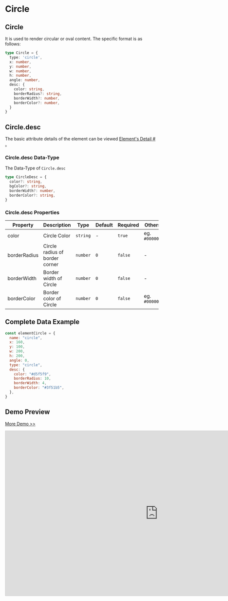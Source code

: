 # Circle

## Circle

It is used to render circular or oval content. The specific format is as follows:

```ts
type Circle = {
  type: 'circle',
  x: number,
  y: number,
  w: number,
  h: number,
  angle: number,
  desc: {
    color: string,
    borderRadius?: string,
    borderWidth?: number,
    borderColor?: number,
  }
}
```

## Circle.desc

The basic attribute details of the element can be viewed [Element's Detail
#](./info.md#element-s-detail) 。

### Circle.desc Data-Type

The Data-Type of `Circle.desc`

```ts
type CircleDesc = {
  color?: string,
  bgColor?: string,
  borderWidth?: number,
  borderColor?: string,
}
```

### Circle.desc Properties


|Property|Description|Type|Default|Required|Others|
|--|--|--|--|--|--|
| color | Circle Color |`string`| - | `true` | eg. `#000000` |
| borderRadius | Circle radius of border corner |`number`| `0` | `false` | - |
| borderWidth | Border width of Circle |`number`| `0` | `false` | - |
| borderColor | Border color of Circle |`number`| `0` | `false` | eg. `#000000`  |


## Complete Data Example

```js
const elementCircle = {
  name: "circle",
  x: 160,
  y: 100,
  w: 200,
  h: 200,
  angle: 0,
  type: "circle",
  desc: {
    color: "#d5f5f9",
    borderRadius: 10,
    borderWidth: 4,
    borderColor: "#3f51b5",
  },
}
```


## Demo Preview

[More Demo >>](https://idrawjs.github.io/playground/?demo=elem-circle)

<iframe 
    src="https://idrawjs.github.io/playground/?demo=elem-circle&header=false&sider=false&default-editor-split=37" 
    width="1000" height="540" frameborder="no" border="0"
    style="border: 1px solid #cecece; margin: 0px auto;"
  ></iframe>